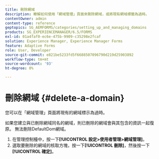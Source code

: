 ```yaml
---
title: 刪除網域
description: 瞭解如何使用「網域管理」頁面來刪除網域，或將現有網域標籤為過時。
contentOwner: admin
content-type: reference
geptopics: SG_AEMFORMS/categories/setting_up_and_managing_domains
products: SG_EXPERIENCEMANAGER/6.5/FORMS
exl-id: 01a4faf0-ec6e-475b-9909-c35298e2fcaf
solution: Experience Manager, Experience Manager Forms
feature: Adaptive Forms
role: User, Developer
source-git-commit: e821be5233fd5f6688507096790d219d25903892
workflow-type: tm+mt
source-wordcount: '93'
ht-degree: 0%

---
```


# 刪除網域 {#delete-a-domain}

您可以在「網域管理」頁面將現有的網域標示為過時。

如果您建立與已刪除網域同名的網域，則已刪除的網域會與其包含的資訊一起復原。 無法刪除DefaultDom網域。

1. 在管理控制檯中，按一下&#x200B;**[!UICONTROL 設定>使用者管理>網域管理]**。
1. 選取要刪除的網域的核取方塊，按一下&#x200B;**[!UICONTROL 刪除]**，然後按一下&#x200B;**[!UICONTROL 確定]**。
